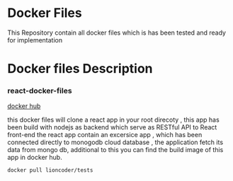 # Docker Files

This Repository contain all docker files which is has been tested and ready for implementation 

# Docker files Description
### react-docker-files 
[docker hub](https://hub.docker.com/r/lioncoder/tests)

this docker files will clone a react app in your root direcoty , this app has been build with nodejs as backend which serve as RESTful API to React front-end 
the react app contain an excersice app , which has been connected directly to monogodb cloud database , the application fetch its data from mongo db, 
additional to this you can find the build image of this app in docker hub.
```bash
docker pull lioncoder/tests
```

